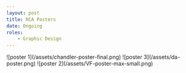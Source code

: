 ```yaml
---
layout: post
title: RCA Posters
date: Ongoing
roles:
    - Graphic Design
---
```


<div class='full gallery' markdown='1'>
![poster 1](/assets/chandler-poster-final.png)
![poster 3](/assets/da-poster.png)
![poster 2](/assets/VF-poster-max-small.png)
</div>